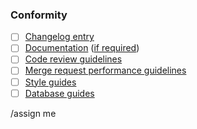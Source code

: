 ### Conformity
- [ ] [Changelog entry](https://docs.gitlab.com/ee/development/changelog.html) 
- [ ] [Documentation](https://docs.gitlab.com/ee/development/documentation/workflow.html) ([if required](https://docs.gitlab.com/ee/development/documentation/workflow.html#when-documentation-is-required))
- [ ] [Code review guidelines](https://docs.gitlab.com/ee/development/code_review.html)
- [ ] [Merge request performance guidelines](https://docs.gitlab.com/ee/development/merge_request_performance_guidelines.html)
- [ ] [Style guides](https://gitlab.com/gitlab-org/gitlab-ee/blob/master/doc/development/contributing/style_guides.md)
- [ ] [Database guides](https://docs.gitlab.com/ee/development/README.html#database-guides)

/assign me